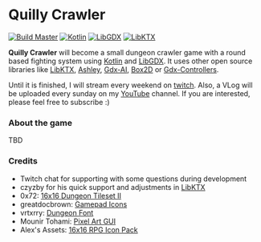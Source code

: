 # Quilly Crawler

[![Build Master](https://img.shields.io/github/workflow/status/quillraven/quilly-crawler/Build/master?event=push&label=Build%20master)](https://github.com/Quillraven/Quilly-Crawler/actions)
[![Kotlin](https://img.shields.io/badge/Kotlin-1.4.30-red.svg)](http://kotlinlang.org/)
[![LibGDX](https://img.shields.io/badge/LibGDX-1.9.14-green.svg)](https://github.com/libgdx/libgdx)
[![LibKTX](https://img.shields.io/badge/LibKTX-1.9.14--SNAPSHOT-blue.svg)](https://github.com/libktx/ktx)

**Quilly Crawler** will become a small dungeon crawler game with a round based fighting system
using [Kotlin](https://kotlinlang.org/) and [LibGDX](https://github.com/libgdx/libgdx).
It uses other open source libraries like [LibKTX](https://github.com/libktx/ktx),
[Ashley](https://github.com/libgdx/ashley), [Gdx-AI](https://github.com/libgdx/gdx-ai),
[Box2D](https://box2d.org/) or [Gdx-Controllers](https://github.com/libgdx/gdx-controllers).

Until it is finished, I will stream every weekend on [twitch](https://www.twitch.tv/quillraven).
Also, a VLog will be uploaded every sunday on my [YouTube](https://www.youtube.com/Quillraven) channel.
If you are interested, please feel free to subscribe :)

### About the game

TBD

### Credits
- Twitch chat for supporting with some questions during development
- czyzby for his quick support and adjustments in [LibKTX](https://github.com/libktx/ktx)
- 0x72: [16x16 Dungeon Tileset II](https://0x72.itch.io/dungeontileset-ii)
- greatdocbrown: [Gamepad Icons](https://greatdocbrown.itch.io/gamepad-ui)
- vrtxrry: [Dungeon Font](https://vrtxrry.itch.io/dungeonfont)
- Mounir Tohami: [Pixel Art GUI](https://mounirtohami.itch.io/pixel-art-gui-elements?download)
- Alex's Assets: [16x16 RPG Icon Pack](https://alexs-assets.itch.io/16x16-rpg-item-pack)
